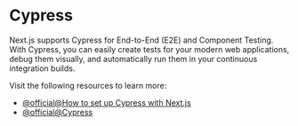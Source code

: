 # Cypress

Next.js supports Cypress for End-to-End (E2E) and Component Testing. With Cypress, you can easily create tests for your modern web applications, debug them visually, and automatically run them in your continuous integration builds.

Visit the following resources to learn more:

- [@official@How to set up Cypress with Next.js](https://nextjs.org/docs/app/guides/testing/cypress)
- [@official@Cypress](https://www.cypress.io/)